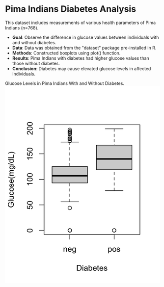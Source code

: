 # Pima Indians Diabetes Analysis
This dataset includes measurements of various health parameters of Pima Indians (n=768). 
- **Goal**: Observe the difference in glucose values between individuals with and without diabetes.
- **Data**: Data was obtained from the "dataset" package pre-installed in R.
- **Methods**: Constructed boxplots using plot() function.
- **Results**: Pima Indians with diabetes had higher glucose values than those without diabetes.
- **Conclusion**: Diabetes may cause elevated glucose levels in affected individuals.

Glucose Levels in Pima Indians With and Without Diabetes.
![Glucose Levels in Pima Indians With and Without Diabetes](https://github.com/sarutoor2002/Pima-Indians-Diabetes/blob/main/Chart%201)
